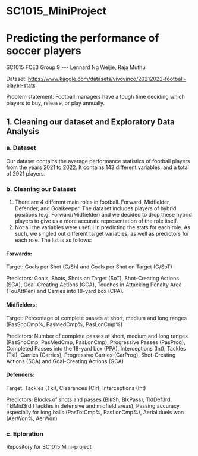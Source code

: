 # SC1015_MiniProject
# Predicting the performance of soccer players

SC1015 FCE3 Group 9 --- Lennard Ng Weijie, Raja Muthu

Dataset: https://www.kaggle.com/datasets/vivovinco/20212022-football-player-stats

Problem statement: Football managers have a tough time deciding which players to buy, release, or play annually.

## 1. Cleaning our dataset and Exploratory Data Analysis
### a. Dataset
Our dataset contains the average performance statistics of football players from the years 2021 to 2022. It contains 143 different variables, and a total of 2921 players.

### b. Cleaning our Dataset
1. There are 4 different main roles in football. Forward, Midfielder, Defender, and Goalkeeper. The dataset includes players of hybrid positions (e.g. Forward/Midfielder) and we decided to drop these hybrid players to give us a more accurate representation of the role itself.
2. Not all the variables were useful in predicting the stats for each role. As such, we singled out different target variables, as well as predictors for each role. The list is as follows:
#### Forwards:
Target: Goals per Shot (G/Sh) and Goals per Shot on Target (G/SoT)

Predictors: Goals, Shots, Shots on Target (SoT), Shot-Creating Actions (SCA), Goal-Creating Actions (GCA), Touches in Attacking Penalty Area (TouAttPen) and Carries into 18-yard box (CPA).
#### Midfielders:
Target: Percentage of complete passes at short, medium and long ranges (PasShoCmp%, PasMedCmp%, PasLonCmp%)

Predictors: Number of complete passes at short, medium and long ranges (PasShoCmp, PasMedCmp, PasLonCmp), Progressive Passes (PasProg), Completed Passes into the 18-yard box (PPA), Interceptions (Int), Tackles (Tkl), Carries (Carries), Progressive Carries (CarProg), Shot-Creating Actions (SCA) and Goal-Creating Actions (GCA)
#### Defenders:
Target: Tackles (Tkl), Clearances (Clr), Interceptions (Int)

Predictors: Blocks of shots and passes (BlkSh, BlkPass), TklDef3rd, TklMid3rd (Tackles in defensive and midfield areas), Passing accuracy, especially for long balls (PasTotCmp%, PasLonCmp%), Aerial duels won (AerWon%, AerWon)

### c. Eploration


Repository for SC1015 Mini-project
